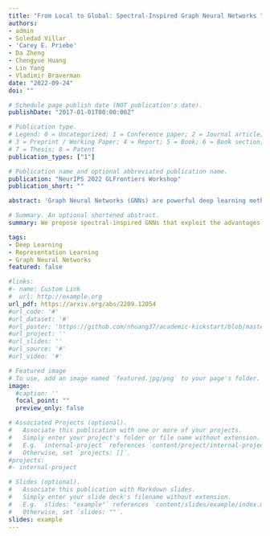 ```yaml
---
title: "From Local to Global: Spectral-Inspired Graph Neural Networks "
authors:
- admin
- Soledad Villar
- 'Carey E. Priebe'
- Da Zheng
- Chengyue Huang
- Lin Yang
- Vladimir Braverman
date: "2022-09-24"
doi: ""

# Schedule page publish date (NOT publication's date).
publishDate: "2017-01-01T00:00:00Z"

# Publication type.
# Legend: 0 = Uncategorized; 1 = Conference paper; 2 = Journal article;
# 3 = Preprint / Working Paper; 4 = Report; 5 = Book; 6 = Book section;
# 7 = Thesis; 8 = Patent
publication_types: ["1"]

# Publication name and optional abbreviated publication name.
publication: "NeurIPS 2022 GLFrontiers Workshop"
publication_short: ""

abstract: 'Graph Neural Networks (GNNs) are powerful deep learning methods for Non-Euclidean data. Popular GNNs are message-passing algorithms (MPNNs) that aggregate and combine signals in a local graph neighborhood. However, shallow MPNNs tend to miss long-range signals and perform poorly on some heterophilous graphs, while deep MPNNs can suffer from issues like over-smoothing or over-squashing. To mitigate such issues, existing works typically borrow normalization techniques from training neural networks on Euclidean data or modify the graph structures. Yet these approaches are not well-understood theoretically and could increase the overall computational complexity. In this work, we draw inspirations from spectral graph embedding and propose PowerEmbed -- a simple layer-wise normalization technique to boost MPNNs. We show PowerEmbed can provably express the top-k leading eigenvectors of the graph operator, which prevents over-smoothing and is agnostic to the graph topology; meanwhile, it produces a list of representations ranging from local features to global signals, which avoids over-squashing. We apply PowerEmbed in a wide range of simulated and real graphs and demonstrate its competitive performance, particularly for heterophilous graphs.'

# Summary. An optional shortened abstract.
summary: We propose spectral-inspired GNNs that exploit the advantages from both global and local methods.

tags:
- Deep Learning
- Representation Learning
- Graph Neural Networks
featured: false

#links:
#- name: Custom Link
#  url: http://example.org
url_pdf: https://arxiv.org/abs/2209.12054
#url_code: '#'
#url_dataset: '#'
#url_poster: 'https://github.com/nhuang37/academic-kickstart/blob/master/static/poster_teresa_updated.pdf'
#url_project: ''
#url_slides: ''
#url_source: '#'
#url_video: '#'

# Featured image
# To use, add an image named `featured.jpg/png` to your page's folder. 
image:
  #caption: ''
  focal_point: ""
  preview_only: false

# Associated Projects (optional).
#   Associate this publication with one or more of your projects.
#   Simply enter your project's folder or file name without extension.
#   E.g. `internal-project` references `content/project/internal-project/index.md`.
#   Otherwise, set `projects: []`.
#projects:
#- internal-project

# Slides (optional).
#   Associate this publication with Markdown slides.
#   Simply enter your slide deck's filename without extension.
#   E.g. `slides: "example"` references `content/slides/example/index.md`.
#   Otherwise, set `slides: ""`.
slides: example
---
```


